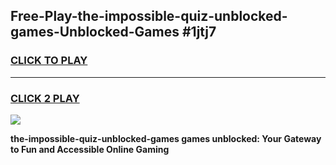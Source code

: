 
## Free-Play-the-impossible-quiz-unblocked-games-Unblocked-Games #1jtj7
<h3>
<a href="https://news.freeplayer.one?title=the-impossible-quiz-unblocked-games&ref=8M">CLICK TO PLAY</a></h3>
<hr>

<h3>
<a href="https://news.freeplayer.one?title=the-impossible-quiz-unblocked-games&ref=8M">CLICK 2 PLAY</a>
  
</h3>

<a href="https://news.freeplayer.one?title=the-impossible-quiz-unblocked-games&ref=8M"><img src="https://clearcache.store/games.png"></a>


**the-impossible-quiz-unblocked-games games unblocked: Your Gateway to Fun and Accessible Online Gaming**
